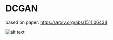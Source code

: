 # DCGAN
based on paper: https://arxiv.org/abs/1511.06434

![alt text](https://github.com/kryzma/DCGAN/blob/main/Results1600.jpg?raw=true)
